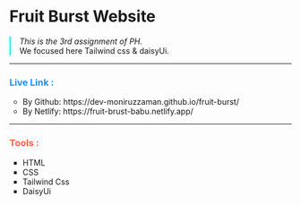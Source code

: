 # Fruit Burst Website 

<p style="border-left: 3px solid aqua; padding-left:15px;">
<em>This is the 3rd assignment of PH.</em> <br>  
We focused here Tailwind css & daisyUi. 
</p>
<hr>
<h3 style="color:dodgerblue; font-weight:bold;">
  Live Link :
</h3>
<ul type="circle">
    <li>By Github: https://dev-moniruzzaman.github.io/fruit-burst/</li>
    <li>By Netlify: https://fruit-brust-babu.netlify.app/ </li>
</ul>
<hr>
<h3 style="color:tomato; font-weight:bold;">
Tools :
</h3>
<ul type="square">
<li>HTML</li>
<li>CSS</li>
<li>Tailwind Css</li>
<li>DaisyUi</li>
</ul>

